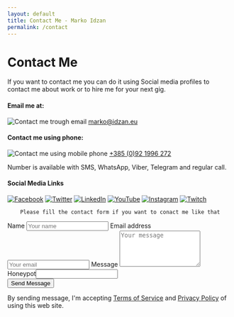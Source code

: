 ```yaml
---
layout: default
title: Contact Me - Marko Idzan
permalink: /contact
---
```

# Contact Me

If you want to contact me you can do it using Social media profiles to contact me about work or to hire me for your next gig.

<div class="container">
    <div class="grid">
        <h4>Email me at:</h4>
        <img src="/assets/img/icons/mail.svg" alt="Contact me trough email" class="contact">&nbsp;<a href="mailto:marko@idzan.eu">marko@idzan.eu</a>
        <h4>Contact me using phone:</h4>
        <img src="/assets/img/icons/mobile.svg" alt="Contact me using mobile phone" class="contact">&nbsp;<a href="tel:+385921996272">+385 (0)92 1996 272</a>
        <p class="smaller">Number is available with SMS, WhatsApp, Viber, Telegram and regular call.</p>
        <h4>Social Media Links</h4>
        <a href="https://fb.me/Idzan.Marko.Official" target="_blank" rel="noopener noreferrer"><img src="/assets/img/social/facebook.svg" alt="Facebook" class="social"></a>
        <a href="https://twitter.com/idzanmarko" target="_blank" rel="noopener noreferrer"><img src="/assets/img/social/twitter.svg" alt="Twitter" class="social"></a>
        <a href="https://www.linkedin.com/in/markoidzan/" target="_blank" rel="noopener noreferrer"><img src="/assets/img/social/linkedin.svg" alt="LinkedIn" class="social"></a>
        <a href="https://www.youtube.com/channel/UC1E7cbcnFqHEqTYmbZHKDPA" target="_blank" rel="noopener noreferrer"><img src="/assets/img/social/youtube.svg" alt="YouTube" class="social"></a>
        <a href="https://www.instagram.com/markoidzan/" target="_blank" rel="noopener noreferrer"><img src="/assets/img/social/instagram.svg" alt="Instagram" class="social"></a>
        <a href="https://www.twitch.tv/idzanmarko" target="_blank" rel="noopener noreferrer"><img src="/assets/img/social/twitch.svg" alt="Twitch" class="social"></a>
        </div>
    <div class="grid">
        
        Please fill the contact form if you want to conact me like that
            
<form method="POST" data-netlify="true" id="contactMe" name="contact">
    <label for="fname">Name</label>
    <input type="text" name="name" id="fname" placeholder="Your name" class="form-name" required>
    <label for="fmail">Email address</label>
    <input type="email" name="email" id="fmail" placeholder="Your email" class="form-email" required>
    <label for="fmessage">Message</label>
    <textarea name="content" id="fmessage" rows="5" placeholder="Your message" class="form-message" required></textarea>
    <div id="infoBox"></div>
    <div class="hidden"><label>Honeypot</label><input type="text" name="security" id="security"></div>
    <div data-netlify-recaptcha="true"></div>
    <button type="submit" class="btn" id="submit">Send Message</button>
    <p>By sending message, I'm accepting <a href="/terms.html">Terms of Service</a> and <a href="/privacy.html">Privacy Policy</a> of using this web site.</p>
</form>
</div>
</div>